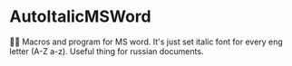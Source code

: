 # AutoItalicMSWord
📘🦾 Macros and program for MS word. It's just set italic font for every eng letter (A-Z a-z). Useful thing for russian documents.
